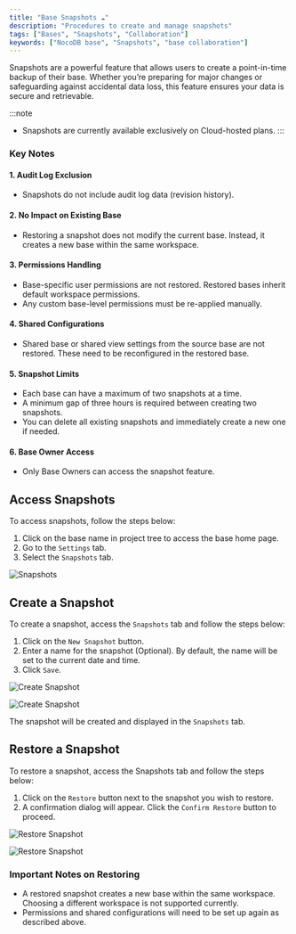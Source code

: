 ```yaml
---
title: "Base Snapshots ☁"
description: "Procedures to create and manage snapshots"
tags: ["Bases", "Snapshots", "Collaboration"]
keywords: ["NocoDB base", "Snapshots", "base collaboration"]
---
```


Snapshots are a powerful feature that allows users to create a point-in-time backup of their base. Whether you’re preparing for major changes or safeguarding against accidental data loss, this feature ensures your data is secure and retrievable.

:::note
- Snapshots are currently available exclusively on Cloud-hosted plans.
:::

### Key Notes

#### 1. Audit Log Exclusion 
- Snapshots do not include audit log data (revision history).

#### 2. No Impact on Existing Base  
- Restoring a snapshot does not modify the current base. Instead, it creates a new base within the same workspace.

#### 3. Permissions Handling  
- Base-specific user permissions are not restored. Restored bases inherit default workspace permissions.  
- Any custom base-level permissions must be re-applied manually.

#### 4. Shared Configurations  
- Shared base or shared view settings from the source base are not restored. These need to be reconfigured in the restored base.

#### 5. Snapshot Limits  
- Each base can have a maximum of two snapshots at a time.  
- A minimum gap of three hours is required between creating two snapshots.  
- You can delete all existing snapshots and immediately create a new one if needed.

#### 6. Base Owner Access  
- Only Base Owners can access the snapshot feature.

## Access Snapshots

To access snapshots, follow the steps below:
1. Click on the base name in project tree to access the base home page.
2. Go to the `Settings` tab.
3. Select the `Snapshots` tab.

![Snapshots](/img/v2/base/snapshot-access.png)

## Create a Snapshot

To create a snapshot, access the `Snapshots` tab and follow the steps below:

1. Click on the `New Snapshot` button.
2. Enter a name for the snapshot (Optional). By default, the name will be set to the current date and time.
3. Click `Save`.

![Create Snapshot](/img/v2/base/snapshot-create-1.png)
  
![Create Snapshot](/img/v2/base/snapshot-create-2.png)

The snapshot will be created and displayed in the `Snapshots` tab.

## Restore a Snapshot

To restore a snapshot, access the Snapshots tab and follow the steps below:

1. Click on the `Restore` button next to the snapshot you wish to restore.
2. A confirmation dialog will appear. Click the `Confirm Restore` button to proceed.
  
![Restore Snapshot](/img/v2/base/snapshot-restore-1.png)
  
![Restore Snapshot](/img/v2/base/snapshot-restore-2.png)

### Important Notes on Restoring
- A restored snapshot creates a new base within the same workspace. Choosing a different workspace is not supported currently.
- Permissions and shared configurations will need to be set up again as described above.